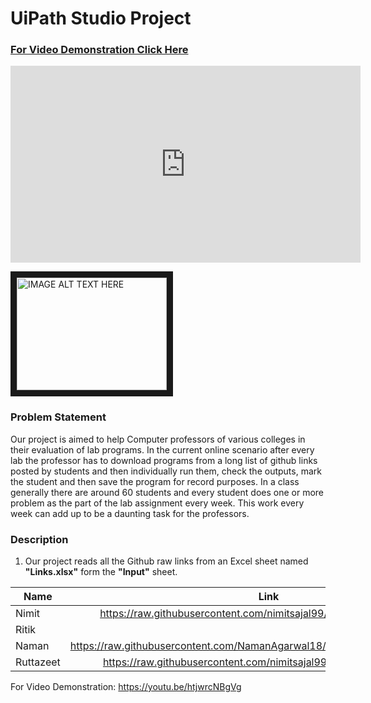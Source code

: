 <h1>UiPath Studio Project</h1>

[<h3>For Video Demonstration Click Here</h3>](https://youtu.be/htjwrcNBgVg)
<iframe width="560" height="315" src="https://www.youtube.com/embed/htjwrcNBgVg" title="YouTube video player" frameborder="0" allow="accelerometer; autoplay; clipboard-write; encrypted-media; gyroscope; picture-in-picture" allowfullscreen></iframe>

<a href="https://www.youtube.com/embed/htjwrcNBgVg" target="_blank"><img src="http://img.youtube.com/vi/https://www.youtube.com/watch?v=htjwrcNBgVg/0.jpg" 
alt="IMAGE ALT TEXT HERE" width="240" height="180" border="10" /></a>

### Problem Statement
Our project is aimed to help Computer professors of various colleges in their evaluation of lab programs. In the current online scenario after every lab the professor has to download programs from a long list of github links posted by students and then individually run them, check the outputs, mark the student and then save the program for record purposes. In a class generally there are around 60 students and every student does one or more problem as the part of the lab assignment every week. This work every week can add up to be a daunting task for the professors.

### Description
1. Our project reads all the Github raw links from an Excel sheet named **"Links.xlsx"** form the **"Input"** sheet.

 | Name          | Link                                                                          |
 | ------------- |:-----------------------------------------------------------------------------:|
 | Nimit         | https://raw.githubusercontent.com/nimitsajal99/RPA/main/program.cpp           |
 | Ritik         |                                                                               | 
 | Naman         | https://raw.githubusercontent.com/NamanAgarwal18/Project_UiPath/main/prog.cpp |
 | Ruttazeet     | https://raw.githubusercontent.com/nimitsajal99/RPA/main/correct.cpp           |


For Video Demonstration: https://youtu.be/htjwrcNBgVg

